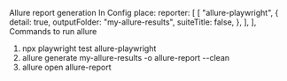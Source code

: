 Allure report generation
In Config place:
reporter: [
    [
      "allure-playwright",
      {
        detail: true,
        outputFolder: "my-allure-results",
        suiteTitle: false,
      },
    ],
  ],
  Commands to run allure
1.  npx playwright test allure-playwright
2.  allure generate my-allure-results -o allure-report --clean
3.  allure open allure-report
